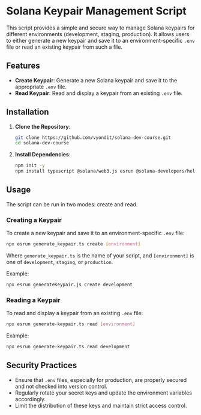 # Solana Keypair Management Script

This script provides a simple and secure way to manage Solana keypairs for different environments (development, staging, production). It allows users to either generate a new keypair and save it to an environment-specific `.env` file or read an existing keypair from such a file.

## Features

- **Create Keypair**: Generate a new Solana keypair and save it to the appropriate `.env` file.
- **Read Keypair**: Read and display a keypair from an existing `.env` file.

## Installation

1. **Clone the Repository**:
   ```bash
   git clone https://github.com/vyondit/solana-dev-course.git
   cd solana-dev-course
   ```

2. **Install Dependencies**:
   ```bash
   npm init -y
   npm install typescript @solana/web3.js esrun @solana-developers/helpers
   ```

## Usage

The script can be run in two modes: create and read.

### Creating a Keypair

To create a new keypair and save it to an environment-specific `.env` file:

```bash
npx esrun generate_keypair.ts create [environment]
```

Where `generate_keypair.ts` is the name of your script, and `[environment]` is one of `development`, `staging`, or `production`.

Example:

```bash
npx esrun generateKeypair.js create development
```

### Reading a Keypair

To read and display a keypair from an existing `.env` file:

```bash
npx esrun generate-keypair.ts read [environment]
```

Example:

```bash
npx esrun generate-keypair.ts read development
```

## Security Practices

- Ensure that `.env` files, especially for production, are properly secured and not checked into version control.
- Regularly rotate your secret keys and update the environment variables accordingly.
- Limit the distribution of these keys and maintain strict access control.
